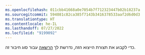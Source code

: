 ```yaml
---
ms.openlocfilehash: 011cbb41668a0e7054b7f712323447b02b18237a
ms.sourcegitcommit: 594081c82ca385f7143b3416378533aaf2d6d0d3
ms.translationtype: HT
ms.contentlocale: he-IL
ms.lasthandoff: 07/27/2022
ms.locfileid: "9199092"
---
```

כדי לקבוע את תצורת הייצוא הזה, נדרשת לך [הרשאה](../export-destinations.md#set-up-a-new-export) עבור סוג חיבור זה.